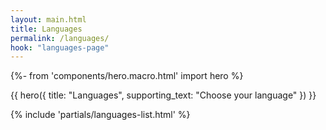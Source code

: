 ```yaml
---
layout: main.html
title: Languages
permalink: /languages/
hook: "languages-page"
---
```


{%- from 'components/hero.macro.html' import hero %}


{{ hero({
    title: "Languages",
    supporting_text: "Choose your language"
}) }}

<section class="languages-section section">
    <div class="content-container">
        <nav aria-labelledby="languages-label">
            {% include 'partials/languages-list.html' %}
        </nav>
    </div>
</section>
